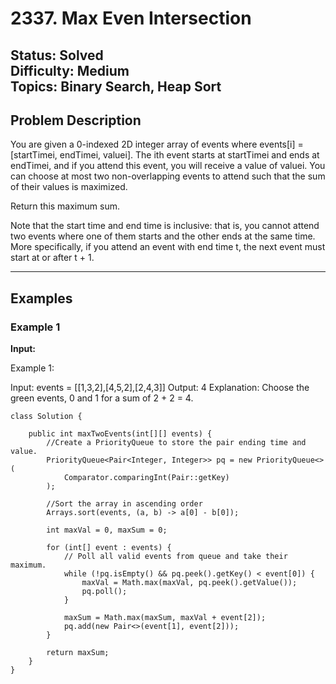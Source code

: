 # 2337. Max Even Intersection

**Status:** Solved  
**Difficulty:** Medium  
**Topics:** Binary Search, Heap Sort
---

## Problem Description

You are given a 0-indexed 2D integer array of events where events[i] = [startTimei, endTimei, valuei]. The ith event starts at startTimei and ends at endTimei, and if you attend this event, you will receive a value of valuei. You can choose at most two non-overlapping events to attend such that the sum of their values is maximized.

Return this maximum sum.

Note that the start time and end time is inclusive: that is, you cannot attend two events where one of them starts and the other ends at the same time. More specifically, if you attend an event with end time t, the next event must start at or after t + 1.

---

## Examples

### Example 1

**Input:**

Example 1:


Input: events = [[1,3,2],[4,5,2],[2,4,3]]
Output: 4
Explanation: Choose the green events, 0 and 1 for a sum of 2 + 2 = 4.
```
class Solution {

    public int maxTwoEvents(int[][] events) {
        //Create a PriorityQueue to store the pair ending time and value.
        PriorityQueue<Pair<Integer, Integer>> pq = new PriorityQueue<>(
            Comparator.comparingInt(Pair::getKey)
        );

        //Sort the array in ascending order
        Arrays.sort(events, (a, b) -> a[0] - b[0]);

        int maxVal = 0, maxSum = 0;

        for (int[] event : events) {
            // Poll all valid events from queue and take their maximum.
            while (!pq.isEmpty() && pq.peek().getKey() < event[0]) {
                maxVal = Math.max(maxVal, pq.peek().getValue());
                pq.poll();
            }

            maxSum = Math.max(maxSum, maxVal + event[2]);
            pq.add(new Pair<>(event[1], event[2]));
        }

        return maxSum;
    }
}

```
